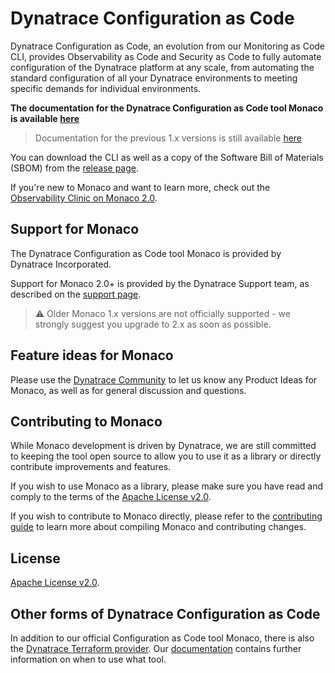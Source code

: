 # Dynatrace Configuration as Code

Dynatrace Configuration as Code, an evolution from our Monitoring as Code CLI, provides Observability as Code and Security as Code to fully automate configuration of the Dynatrace platform at any scale, 
from automating the standard configuration of all your Dynatrace environments to meeting specific demands for individual environments.

**The documentation for the Dynatrace Configuration as Code tool Monaco is available [here](https://www.dynatrace.com/support/help/shortlink/configuration-as-code)**

> Documentation for the previous 1.x versions is still available [here](https://dynatrace.github.io/dynatrace-configuration-as-code/)

You can download the CLI as well as a copy of the Software Bill of Materials (SBOM) from the [release page](https://github.com/Dynatrace/dynatrace-configuration-as-code/releases).

If you're new to Monaco and want to learn more, check out the [Observability Clinic on Monaco 2.0](https://dt-url.net/monaco-observability-clinic).

## Support for Monaco

The Dynatrace Configuration as Code tool Monaco is provided by Dynatrace Incorporated.

Support for Monaco 2.0+ is provided by the Dynatrace Support team, as described on the [support page](https://support.dynatrace.com/).

> ⚠️ Older Monaco 1.x versions are not officially supported - we strongly suggest you upgrade to 2.x as soon as possible.

## Feature ideas for Monaco

Please use the [Dynatrace Community](https://community.dynatrace.com/) to let us know any Product Ideas for Monaco, as well as for general discussion and questions.

## Contributing to Monaco

While Monaco development is driven by Dynatrace, we are still committed to keeping the tool open source to allow you to use it as a library or directly contribute improvements and features.

If you wish to use Monaco as a library, please make sure you have read and comply to the terms of the [Apache License v2.0](https://github.com/dynatrace/dynatrace-configuration-as-code/blob/main/LICENSE).

If you wish to contribute to Monaco directly, please refer to the [contributing guide](./CONTRIBUTING.md) to learn more about compiling Monaco and contributing changes.

## License
[Apache License v2.0](https://github.com/dynatrace/dynatrace-configuration-as-code/blob/main/LICENSE).

## Other forms of Dynatrace Configuration as Code

In addition to our official Configuration as Code tool Monaco, there is also the [Dynatrace Terraform provider](https://github.com/dynatrace-oss/terraform-provider-dynatrace).
Our [documentation](https://www.dynatrace.com/support/help/manage/configuration-as-code) contains further information on when to use what tool.
